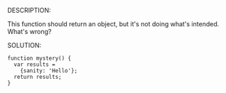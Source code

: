 DESCRIPTION:

This function should return an object, but it's not doing what's intended. What's wrong?

SOLUTION:
```
function mystery() {
  var results =
    {sanity: 'Hello'};
  return results;
}
```
